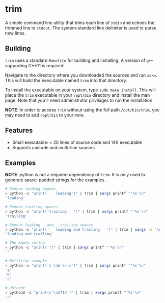 # trim

A simple command line utility that trims each line of `stdin` and echoes the trimmed line to `stdout`. The system-standard line delimiter is used to parse new lines.

## Building

`trim` uses a standard `Makefile` for building and installing. A version of `g++` supporting C++11 is required.

Navigate to the directory where you downloaded the sources and run `make`. This will build the executable named `trim` into that directory.

To install the executable on your system, type `sudo make install`. This will place the `trim` executable in your
`/opt/bin` directory and install the man page. Note that you'll need administrator privilages to run the installation.

**NOTE**: In order to access `trim` without using the full path `/opt/bin/trim`, you may need to add `/opt/bin` to your `PATH`.

## Features
* Small executable: < 20 lines of source code and 14K executable
* Supports unicode and multi-line sources

## Examples
**NOTE**: python is not a required dependency of `trim`. It is only used to generate space-padded strings for the examples.

```sh
# Remove leading spaces
> python -c "print('   leading')" | trim | xargs printf "'%s'\n"
'leading'

# Remove trailing spaces
> python -c "print('trailing   ')" | trim | xargs printf "'%s'\n"
'trailing'

# Remove leading __and__ trailing spaces
> python -c "print('   leading and trailing   ')" | trim | xargs -d '\n' printf "'%s'\n"
'leading and trailing'

# The empty string
> python -c "print('')" | trim | xargs printf "'%s'\n"
''

# Multiline example
> python -c "print('a \nb \n c')" | trim | xargs printf "'%s'\n"
'a'
'b'
'c'

# Unicode
> python3 -c "print(u'\u2713')" | trim | xargs printf "'%s'\n"
'✓'
```
